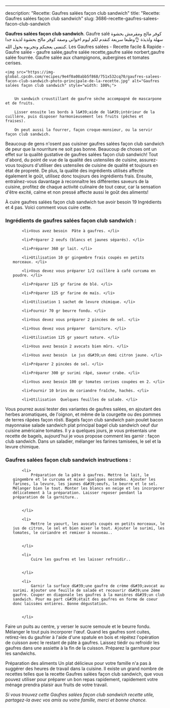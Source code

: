 ---
description: "Recette: Gaufres salées façon club sandwich"
title: "Recette: Gaufres salées façon club sandwich"
slug: 3686-recette-gaufres-salees-facon-club-sandwich

<p>
	<strong>Gaufres salées façon club sandwich</strong>. 
	Gaufre salé كوفر مالح ومقرمش بحشوة سهلة ولذيذة 👌وطبعا سريعة كنقدم لكم ليوم اخواتي وصفة كوفر مالح بحشوة لذيذة جدا كنتمنى يعجبكم وتجربوه بحول الله. Les Gaufres salées - Recette facile &amp; Rapide - Gaufre salée - gaufre salée,gaufre salée recette,gaufre salée norbert,gaufre salée fourrée. Gaufre salée aux champignons, aubergines et tomates cerises.
</p>
<p>
	
	<img src="https://img-global.cpcdn.com/recipes/9e4f0a08abb5f868/751x532cq70/gaufres-salees-facon-club-sandwich-photo-principale-de-la-recette.jpg" alt="Gaufres salées façon club sandwich" style="width: 100%;">
	
	
		Un sandwich croustillant de gaufre sèche accompagné de mascarpone et de fruits.
	
		Lisser ensuite les bords à l&#39;aide de l&#39;intérieur de la cuillère, puis disposer harmonieusement les fruits (pêches et fraises).
	
		On peut aussi la fourrer, façon croque-monsieur, ou la servir façon club sandwich.
	
</p>

Beaucoup de gens n'osent pas cuisiner gaufres salées façon club sandwich de peur que la nourriture ne soit pas bonne. Beaucoup de choses ont un effet sur la qualité gustative de gaufres salées façon club sandwich! Tout d'abord, du point de vue de la qualité des ustensiles de cuisine, assurez-vous toujours d'utiliser des ustensiles de cuisine de qualité et toujours en état de propreté. De plus, la qualité des ingrédients utilisés affecte également le goût, utilisez donc toujours des ingrédients frais. Ensuite, entraînez-vous davantage à reconnaître les différentes saveurs de la cuisine, profitez de chaque activité culinaire de tout cœur, car la sensation d'être excité, calme et non pressé affecte aussi le goût des aliments!

<!--inarticleads1-->

À cuire gaufres salées façon club sandwich tue avoir besoin 19 Ingrédients et 4 pas. Voici comment vous cuire cette.

<h3>Ingrédients de gaufres salées façon club sandwich :</h3>

<ol>
	
		<li>Vous avez besoin  Pâte à gaufres. </li>
	
		<li>Préparer 2 oeufs (blancs et jaunes séparés). </li>
	
		<li>Préparer 360 gr lait. </li>
	
		<li>Utilisation 10 gr gingembre frais coupés en petits morceaux. </li>
	
		<li>Vous devez vous préparer 1/2 cuillère à café curcuma en poudre. </li>
	
		<li>Préparer 125 gr farine de blé. </li>
	
		<li>Préparer 125 gr farine de maïs. </li>
	
		<li>Utilisation 1 sachet de levure chimique. </li>
	
		<li>Fournir 70 gr beurre fondu. </li>
	
		<li>Vous devez vous préparer 2 pincées de sel. </li>
	
		<li>Vous devez vous préparer  Garniture. </li>
	
		<li>Utilisation 125 gr yaourt nature. </li>
	
		<li>Vous avez besoin 2 avocats bien mûrs. </li>
	
		<li>Vous avez besoin  Le jus d&#39;un demi citron jaune. </li>
	
		<li>Préparer 2 pincées de sel. </li>
	
		<li>Préparer 300 gr surimi râpé, saveur crabe. </li>
	
		<li>Vous avez besoin 100 gr tomates cerises coupées en 2. </li>
	
		<li>Fournir 10 brins de coriandre fraîche, hachés. </li>
	
		<li>Utilisation  Quelques feuilles de salade. </li>
	
</ol>

Vous pourrez aussi tester des variantes de gaufres salées, en ajoutant des herbes aromatiques, de l&#39;oignon, et même de la courgette ou des pommes de terres râpées façon rösti. Bagels façon club sandwich pain poulet bacon mayonnaise salade sandwich plat principal bagel club sandwich oeuf dur cuisine américaine tomates. Il y a quelques jours, je vous présentais une recette de bagels, aujourd&#39;hui je vous propose comment les garnir : façon club sandwich. Dans un saladier, mélanger les farines tamisées, le sel et la levure chimique. 

<!--inarticleads2-->

<h3>Gaufres salées façon club sandwich instructions :</h3>

<ol>
	
		<li>
			Préparation de la pâte à gaufres. Mettre le lait, le gingembre et le curcuma et mixer quelques secondes. Ajouter les farines, la levure, les jaunes d&#39;oeufs, le beurre et le sel. Mélanger bien le tout. Monter les blancs en neige et les incorporer délicatement à la préparation. Laisser reposer pendant la préparation de la garniture..
			
			
		</li>
	
		<li>
			Mettre le yaourt, les avocats coupés en petits morceaux, le jus de citron, le sel et bien mixer le tout. Ajouter le surimi, les tomates, le coriandre et remixer à nouveau..
			
			
		</li>
	
		<li>
			Cuire les gaufres et les laisser refroidir..
			
			
		</li>
	
		<li>
			Garnir la surface d&#39;une gaufre de crème d&#39;avocat au surimi. Ajouter une feuille de salade et recouvrir d&#39;une 2ème gaufre. Couper en diagonale les gaufres à la manières d&#39;un club sandwich. Pour ma part c&#39;était des gaufres en forme de coeur donc laissées entières. Bonne dégustation.
			
			
		</li>
	
</ol>

Faire un puits au centre, y verser le sucre semoule et le beurre fondu. Mélanger le tout puis incorporer l&#39;œuf. Quand les gaufres sont cuites, retirez-les du gaufrier à l&#39;aide d&#39;une spatule en bois et répétez l&#39;opération de cuisson avec le restant de pâte à gaufres. Laissez tiédir ou refroidir les gaufres dans une assiette à la fin de la cuisson. Préparez la garniture pour les sandwichs. 

<!--inarticleads1-->

<p>
Préparation des aliments Un plat délicieux pour votre famille n'a pas à suggérer des heures de travail dans la cuisine. Il existe un grand nombre de recettes telles que la recette Gaufres salées façon club sandwich, que vous pouvez utiliser pour préparer un bon repas rapidement, rapidement votre ménage prendra plaisir aux fruits de votre travail.
</p>

<p>
<i>Si vous trouvez cette Gaufres salées façon club sandwich recette utile, partagez-la avec vos amis ou votre famille, merci et bonne chance.</i>
</p>
